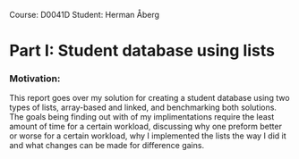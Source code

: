 Course: D0041D
Student: Herman Åberg


# Part I: Student database using lists
### Motivation:
This report goes over my solution for creating a student database using two types of lists, array-based and linked, and benchmarking both solutions. The goals being finding out with of my implimentations require the least amount of time for a certain workload, discussing why one preform better or worse for a certain workload, why I implemented the lists the way I did it and what changes can be made for difference gains.
